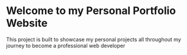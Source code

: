 # Welcome to my Personal Portfolio Website

This project is built to showcase my personal projects all throughout my journey to become a professional web developer
